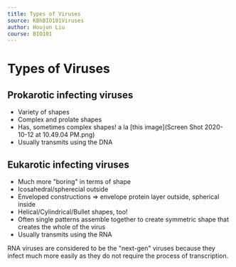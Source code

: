 ```yaml
---
title: Types of Viruses
source: KBhBIO101Viruses
author: Houjun Liu
course: BIO101
---
```


# Types of Viruses
## Prokarotic infecting viruses
* Variety of shapes
* Complex and prolate shapes
* Has, sometimes complex shapes! a la [this image](Screen Shot 2020-10-12 at 10.49.04 PM.png)
* Usually transmits using the DNA

## Eukarotic infecting viruses
* Much more "boring" in terms of shape
* Icosahedral/spherecial outside
* Enveloped constructions => envelope protein layer outside, spherical inside
* Helical/Cylindrical/Bullet shapes, too!
* Often single patterns assemble together to create symmetric shape that creates the whole of the virus 
* Usually transmits using the RNA

RNA viruses are considered to be the "next-gen" viruses because they infect much more easily as they do not require the process of transcription.


